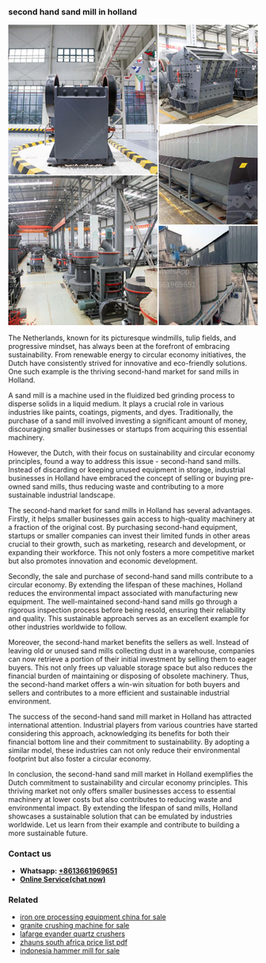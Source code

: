 <h3>second hand sand mill in holland</h3><img src='1706767182.jpg' alt=''><p>The Netherlands, known for its picturesque windmills, tulip fields, and progressive mindset, has always been at the forefront of embracing sustainability. From renewable energy to circular economy initiatives, the Dutch have consistently strived for innovative and eco-friendly solutions. One such example is the thriving second-hand market for sand mills in Holland.</p><p>A sand mill is a machine used in the fluidized bed grinding process to disperse solids in a liquid medium. It plays a crucial role in various industries like paints, coatings, pigments, and dyes. Traditionally, the purchase of a sand mill involved investing a significant amount of money, discouraging smaller businesses or startups from acquiring this essential machinery.</p><p>However, the Dutch, with their focus on sustainability and circular economy principles, found a way to address this issue - second-hand sand mills. Instead of discarding or keeping unused equipment in storage, industrial businesses in Holland have embraced the concept of selling or buying pre-owned sand mills, thus reducing waste and contributing to a more sustainable industrial landscape.</p><p>The second-hand market for sand mills in Holland has several advantages. Firstly, it helps smaller businesses gain access to high-quality machinery at a fraction of the original cost. By purchasing second-hand equipment, startups or smaller companies can invest their limited funds in other areas crucial to their growth, such as marketing, research and development, or expanding their workforce. This not only fosters a more competitive market but also promotes innovation and economic development.</p><p>Secondly, the sale and purchase of second-hand sand mills contribute to a circular economy. By extending the lifespan of these machines, Holland reduces the environmental impact associated with manufacturing new equipment. The well-maintained second-hand sand mills go through a rigorous inspection process before being resold, ensuring their reliability and quality. This sustainable approach serves as an excellent example for other industries worldwide to follow.</p><p>Moreover, the second-hand market benefits the sellers as well. Instead of leaving old or unused sand mills collecting dust in a warehouse, companies can now retrieve a portion of their initial investment by selling them to eager buyers. This not only frees up valuable storage space but also reduces the financial burden of maintaining or disposing of obsolete machinery. Thus, the second-hand market offers a win-win situation for both buyers and sellers and contributes to a more efficient and sustainable industrial environment.</p><p>The success of the second-hand sand mill market in Holland has attracted international attention. Industrial players from various countries have started considering this approach, acknowledging its benefits for both their financial bottom line and their commitment to sustainability. By adopting a similar model, these industries can not only reduce their environmental footprint but also foster a circular economy.</p><p>In conclusion, the second-hand sand mill market in Holland exemplifies the Dutch commitment to sustainability and circular economy principles. This thriving market not only offers smaller businesses access to essential machinery at lower costs but also contributes to reducing waste and environmental impact. By extending the lifespan of sand mills, Holland showcases a sustainable solution that can be emulated by industries worldwide. Let us learn from their example and contribute to building a more sustainable future.</p><h3>Contact us</h3><ul><li><strong>Whatsapp:&nbsp;<a href="https://wa.me/8613661969651">+8613661969651</a></strong></li><li><a href="https://swt.shibang-china.com/?git&amp;zhl&amp;second hand sand mill in holland"><strong>Online Service(chat now)</strong></a></li></ul><h3>Related</h3><ul><li><a href='iron ore processing equipment china for sale.md'>iron ore processing equipment china for sale</a></li><li><a href='granite crushing machine for sale.md'>granite crushing machine for sale</a></li><li><a href='lafarge evander quartz crushers.md'>lafarge evander quartz crushers</a></li><li><a href='zhauns south africa price list pdf.md'>zhauns south africa price list pdf</a></li><li><a href='indonesia hammer mill for sale.md'>indonesia hammer mill for sale</a></li></ul>